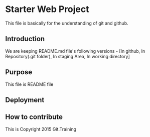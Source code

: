 # Starter Web Project

This file is basically for the understanding of git and github.

## Introduction

We are keeping README.md file's following versions - [In github, In Repository(.git folder), In staging Area, In working directory]

## Purpose

This file is README file

## Deployment

## How to contribute

This is Copyright 2015 Git.Training

